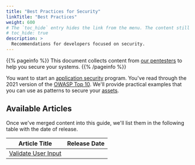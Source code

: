 ```yaml
---
title: "Best Practices for Security"
linkTitle: "Best Practices"
weight: 600
# The `toc_hide` entry hides the link from the menu. The content still available at <URL>/bestpractices/
# toc_hide: true
description: >
  Recommendations for developers focused on security.
---
```


{{% pageinfo %}}
This document collects content from [our pentesters](https://cobalt.io/our-pentesters) to
help you secure your systems.
{{% /pageinfo %}}

You want to start an [application security](../getting-started/glossary/#application-security-appsec)
program. You've read through the 2021 version of the [OWASP Top 10](https://owasp.org/Top10/).
We'll provide practical examples that you can use as patterns to secure your
[assets](../getting-started/glossary/#assets).

## Available Articles

Once we've merged content into this guide, we'll list them in the following table with the
date of release.

| Article Title | Release Date |
|---------------|--------------|
| [Validate User Input](./akhan_input_validation) |              |
